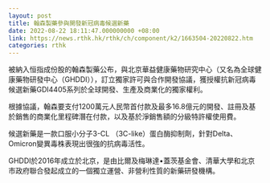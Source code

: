 ```yaml
---
layout: post
title: 翰森製藥參與開發新冠病毒候選新藥
date: 2022-08-22 18:11:47.000000000 +08:00
link: https://news.rthk.hk/rthk/ch/component/k2/1663504-20220822.htm
categories: rthk
---
```


被納入恒指成份股的翰森製藥公布，與北京華益健康藥物研究中心（又名為全球健康藥物研發中心（GHDDI）），訂立獨家許可與合作開發協議，獲授權抗新冠病毒候選新藥GDI4405系列於全球開發、生產及商業化的獨家權利。

根據協議，翰森要支付1200萬元人民幣首付款及最多16.8億元的開發、註冊及基於銷售的商業化里程碑潛在付款，以及基於淨銷售額的分級特許權使用費。

候選新藥是一款口服小分子3-CL （3C-like）蛋白酶抑制劑，針對Delta、 Omicron變異毒株表現出很強的抗病毒活性。

GHDDI於2016年成立於北京，是由比爾及梅琳達•蓋茨基金會、清華大學和北京市政府聯合發起成立的一個獨立運營、非營利性質的新藥研發機構。
